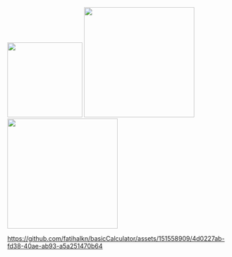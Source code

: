 
<img width="170" src="https://github.com/fatihalkn/basicCalculator/assets/151558909/4ae5500e-07b7-4aa2-9e03-ebffe413a7b6">
<img width="250" src="https://github.com/fatihalkn/basicCalculator/assets/151558909/967da11f-7502-4893-a247-ad2c24e58ea2">
<img width="250" src="https://github.com/fatihalkn/basicCalculator/assets/151558909/967da11f-7502-4893-a247-ad2c24e58ea2">




https://github.com/fatihalkn/basicCalculator/assets/151558909/4d0227ab-fd38-40ae-ab93-a5a251470b64

